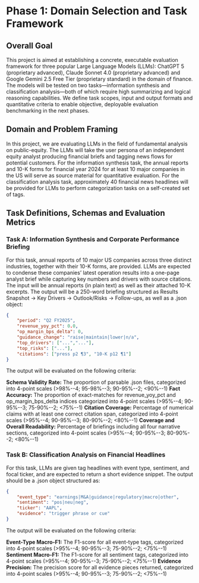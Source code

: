 # Phase 1: Domain Selection and Task Framework

## Overall Goal
This project is aimed at establishing a concrete, executable evaluation framework for three popular Large Language Models (LLMs): ChatGPT 5 (proprietary advanced), Claude Sonnet 4.0 (proprietary advanced) and Google Gemini 2.5 Free Tier (proprietary standard) in the domain of finance. The models will be tested on two tasks—information synthesis and classification analysis—both of which require high summarizing and logical reasoning capabilities. We define task scopes, input and output formats and quantitative criteria to enable objective, deployable evaluation benchmarking in the next phases.

## Domain and Problem Framing
In this project, we are evaluating LLMs in the field of fundamental analysis on public-equity. The LLMs will take the user persona of an independent equity analyst producing financial briefs and tagging news flows for potential customers. For the information synthesis task, the annual reports and 10-K forms for financial year 2024 for at least 10 major companies in the US will serve as source material for quantitative evaluation. For the classification analysis task, approximately 40 financial news headlines will be provided for LLMs to perform categorization tasks on a self-created set of tags.

## Task Definitions, Schemas and Evaluation Metrics
  ### Task A: Information Synthesis and Corporate Performance Briefing
  For this task, annual reports of 10 major US companies across three distinct industries, together with their 10-K forms, are provided. LLMs are expected to condense these companies’ latest operation results into a one-page analyst brief while capturing key numbers and drivers with source citations. The input will be annual reports (in plain text) as well as their attached 10-K excerpts. The output will be a 250-word briefing structured as Results Snapshot → Key Drivers → Outlook/Risks → Follow-ups, as well as a .json object:

  ```json
  {
      "period": "Q2 FY2025",
      "revenue_yoy_pct": 0.0,
      "op_margin_bps_delta": 0,
      "guidance_change": "raise|maintain|lower|n/a",
      "top_drivers": ["...","..."],
      "top_risks": ["..."],
      "citations": ["press p2 ¶3", "10-K p12 ¶1"]
  }
  ```

  The output will be evaluated on the following criteria:

  **Schema Validity Rate:** The proportion of parsable .json files, categorized into 4-point scales (>98%--4; 95-98%--3; 90-95%--2; <90%--1)
  **Fact Accuracy:** The proportion of exact-matches for revenue_yoy_pct and op_margin_bps_delta indices categorized into 4-point scales (>95%--4; 90-95%--3; 75-90%--2; <75%--1)
  **Citation Coverage:** Percentage of numerical claims with at least one correct citation span, categorized into 4-point scales (>95%--4; 90-95%--3; 80-90%--2; <80%--1)
  **Coverage and Overall Readability:** Percentage of briefings including all four narrative sections, categorized into 4-point scales (>95%--4; 90-95%--3; 80-90%--2; <80%--1)

  ### Task B: Classification Analysis on Financial Headlines
  For this task, LLMs are given tag headlines with event type, sentiment, and focal ticker, and are expected to return a short evidence snippet. The output should be a .json object structured as:

  ```json
  {
      "event_type": "earnings|M&A|guidance|regulatory|macro|other",
      "sentiment": "pos|neu|neg",
      "ticker": "AAPL",
      "evidence": "trigger phrase or cue"
  }
  ```
    
  The output will be evaluated on the following criteria:

  **Event-Type Macro-F1:** The F1-score for all event-type tags, categorized into 4-point scales (>95%--4; 90-95%--3; 75-90%--2; <75%--1)
  **Sentiment Macro-F1:** The F1-score for all sentiment tags, categorized into 4-point scales (>95%--4; 90-95%--3; 75-90%--2; <75%--1)
  **Evidence Precision:** The precision score for all evidence pieces returned, categorized into 4-point scales (>95%--4; 90-95%--3; 75-90%--2; <75%--1)


